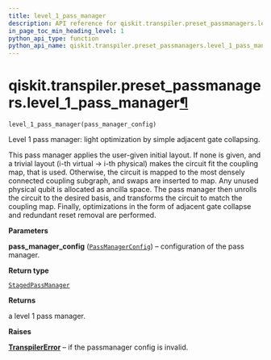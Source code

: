 ```yaml
---
title: level_1_pass_manager
description: API reference for qiskit.transpiler.preset_passmanagers.level_1_pass_manager
in_page_toc_min_heading_level: 1
python_api_type: function
python_api_name: qiskit.transpiler.preset_passmanagers.level_1_pass_manager
---
```


# qiskit.transpiler.preset\_passmanagers.level\_1\_pass\_manager[¶](#qiskit-transpiler-preset-passmanagers-level-1-pass-manager "Permalink to this headline")

<span id="qiskit.transpiler.preset_passmanagers.level_1_pass_manager" />

`level_1_pass_manager(pass_manager_config)`

Level 1 pass manager: light optimization by simple adjacent gate collapsing.

This pass manager applies the user-given initial layout. If none is given, and a trivial layout (i-th virtual -> i-th physical) makes the circuit fit the coupling map, that is used. Otherwise, the circuit is mapped to the most densely connected coupling subgraph, and swaps are inserted to map. Any unused physical qubit is allocated as ancilla space. The pass manager then unrolls the circuit to the desired basis, and transforms the circuit to match the coupling map. Finally, optimizations in the form of adjacent gate collapse and redundant reset removal are performed.

**Parameters**

**pass\_manager\_config** ([`PassManagerConfig`](qiskit.transpiler.PassManagerConfig "qiskit.transpiler.passmanager_config.PassManagerConfig")) – configuration of the pass manager.

**Return type**

[`StagedPassManager`](qiskit.transpiler.StagedPassManager "qiskit.transpiler.passmanager.StagedPassManager")

**Returns**

a level 1 pass manager.

**Raises**

[**TranspilerError**](qiskit.transpiler.TranspilerError "qiskit.transpiler.TranspilerError") – if the passmanager config is invalid.

